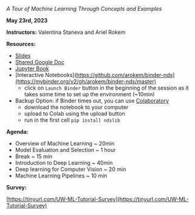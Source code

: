 *A Tour of Machine Learning Through Concepts and Examples*

**May 23rd, 2023**

**Instructors:** Valentina Staneva and Ariel Rokem

**Resources:**
* [Slides](https://docs.google.com/presentation/d/1b4pvtfHXd6AQQsUHZB14PRb4ooDwBbukYZ88kK8L62A/edit?usp=sharing)
* [Shared Google Doc](https://docs.google.com/document/d/10rm8SKDhO0dpH8m05eOcmdgmomOsWwoYv1BBpz7p0F4/edit?usp=sharing)
* [Jupyter Book](https://neuroimaging-data-science.org/content/007-ml/001-core-concepts.html)
* [Interactive Notebooks](https://github.com/arokem/binder-nds](https://mybinder.org/v2/gh/arokem/binder-nds/master)
  * click on `Launch Binder` button in the beginning of the session as it takes some time to set up the environment (~10min)
* Backup Option: if Binder times out, you can use [Colaboratory](https://colab.research.google.com/)
  * download the notebook to your computer
  * upload to Colab using the upload button
  * run in the first cell `pip install ndslib`

**Agenda:**

* Overview of Machine Learning ~ 20min
* Model Evaluation and Selection ~ 1 hour
* Break ~ 15 min
* Introduction to Deep Learning ~ 40min
* Deep learning for Computer Vision ~ 20 min
* Machine Learning Pipelines ~ 10 min

**Survey:**

[https://tinyurl.com/UW-ML-Tutorial-Survey](https://tinyurl.com/UW-ML-Tutorial-Survey)
